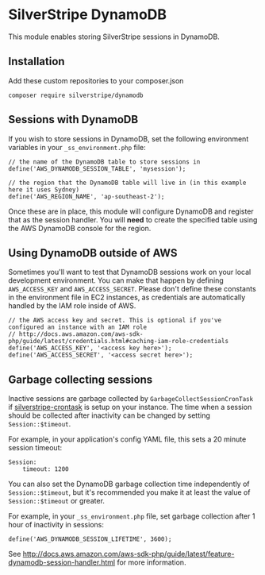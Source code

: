 # SilverStripe DynamoDB

This module enables storing SilverStripe sessions in DynamoDB.

## Installation

Add these custom repositories to your composer.json

	composer require silverstripe/dynamodb

## Sessions with DynamoDB

If you wish to store sessions in DynamoDB, set the following environment variables in your `_ss_environment.php` file:

	// the name of the DynamoDB table to store sessions in
	define('AWS_DYNAMODB_SESSION_TABLE', 'mysession');
	
	// the region that the DynamoDB table will live in (in this example here it uses Sydney)
	define('AWS_REGION_NAME', 'ap-southeast-2');
	
Once these are in place, this module will configure DynamoDB and register that as the session handler.
You will **need** to create the specified table using the AWS DynamoDB console for the region.

## Using DynamoDB outside of AWS

Sometimes you'll want to test that DynamoDB sessions work on your local development environment. You can make that
happen by defining `AWS_ACCESS_KEY` and `AWS_ACCESS_SECRET`. Please don't define these constants in the environment file
in EC2 instances, as credentials are automatically handled by the IAM role inside of AWS.

	// the AWS access key and secret. This is optional if you've configured an instance with an IAM role
	// http://docs.aws.amazon.com/aws-sdk-php/guide/latest/credentials.html#caching-iam-role-credentials
	define('AWS_ACCESS_KEY', '<access key here>');
	define('AWS_ACCESS_SECRET', '<access secret here>');

## Garbage collecting sessions

Inactive sessions are garbage collected by `GarbageCollectSessionCronTask` if [silverstripe-crontask](https://github.com/silverstripe-labs/silverstripe-crontask)
is setup on your instance. The time when a session should be collected after inactivity can be changed by setting 
`Session::$timeout`.

For example, in your application's config YAML file, this sets a 20 minute session timeout:

	Session:
		timeout: 1200

You can also set the DynamoDB garbage collection time independently of `Session::$timeout`, but it's recommended you
make it at least the value of `Session::$timeout` or greater.

For example, in your `_ss_environment.php` file, set garbage collection after 1 hour of inactivity in sessions:

	define('AWS_DYNAMODB_SESSION_LIFETIME', 3600);

See http://docs.aws.amazon.com/aws-sdk-php/guide/latest/feature-dynamodb-session-handler.html for more information.


